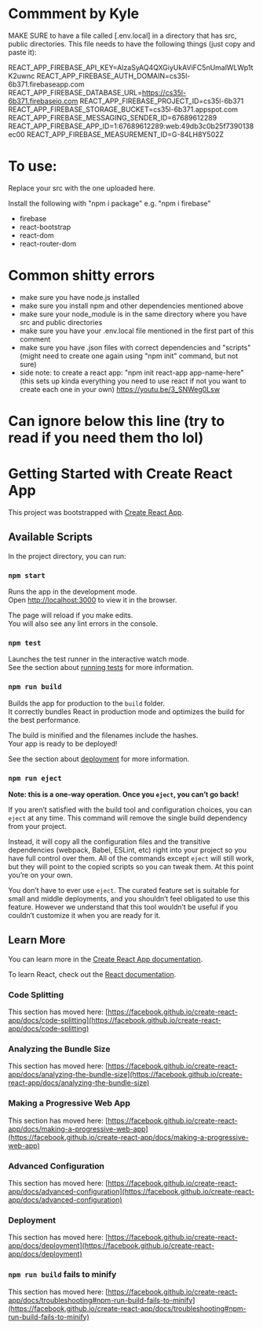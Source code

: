 # Commment by Kyle
MAKE SURE to have a file called [.env.local] in a directory that has src, public directories.
This file needs to have the following things (just copy and paste it):

  REACT_APP_FIREBASE_API_KEY=AIzaSyAQ4QXGiyUkAViFC5nUmalWLWp1tK2uwnc
  REACT_APP_FIREBASE_AUTH_DOMAIN=cs35l-6b371.firebaseapp.com
  REACT_APP_FIREBASE_DATABASE_URL=https://cs35l-6b371.firebaseio.com
  REACT_APP_FIREBASE_PROJECT_ID=cs35l-6b371
  REACT_APP_FIREBASE_STORAGE_BUCKET=cs35l-6b371.appspot.com
  REACT_APP_FIREBASE_MESSAGING_SENDER_ID=67689612289
  REACT_APP_FIREBASE_APP_ID=1:67689612289:web:49db3c0b25f7390138ec00
  REACT_APP_FIREBASE_MEASUREMENT_ID=G-84LH8Y502Z
  
# To use: 
Replace your src with the one uploaded here.

Install the following with "npm  i package" e.g. "npm i firebase"
- firebase
- react-bootstrap
- react-dom
- react-router-dom

# Common shitty errors
- make sure you have node.js installed
- make sure you install npm and other dependencies mentioned above
- make sure your node_module is in the same directory where you have src and public directories
- make sure you have your .env.local file mentioned in the first part of this comment
- make sure you have .json files with correct dependencies and "scripts" 
  (might need to create one again using "npm init" command, but not sure)
- side note: to create a react app: "npm init react-app app-name-here" (this sets up kinda everything you need to use react if not you want to create each one in your own)
  https://youtu.be/3_SNWeg0Lsw
# Can ignore below this line (try to read if you need them tho lol)

# Getting Started with Create React App

This project was bootstrapped with [Create React App](https://github.com/facebook/create-react-app).

## Available Scripts

In the project directory, you can run:

### `npm start`

Runs the app in the development mode.\
Open [http://localhost:3000](http://localhost:3000) to view it in the browser.

The page will reload if you make edits.\
You will also see any lint errors in the console.

### `npm test`

Launches the test runner in the interactive watch mode.\
See the section about [running tests](https://facebook.github.io/create-react-app/docs/running-tests) for more information.

### `npm run build`

Builds the app for production to the `build` folder.\
It correctly bundles React in production mode and optimizes the build for the best performance.

The build is minified and the filenames include the hashes.\
Your app is ready to be deployed!

See the section about [deployment](https://facebook.github.io/create-react-app/docs/deployment) for more information.

### `npm run eject`

**Note: this is a one-way operation. Once you `eject`, you can’t go back!**

If you aren’t satisfied with the build tool and configuration choices, you can `eject` at any time. This command will remove the single build dependency from your project.

Instead, it will copy all the configuration files and the transitive dependencies (webpack, Babel, ESLint, etc) right into your project so you have full control over them. All of the commands except `eject` will still work, but they will point to the copied scripts so you can tweak them. At this point you’re on your own.

You don’t have to ever use `eject`. The curated feature set is suitable for small and middle deployments, and you shouldn’t feel obligated to use this feature. However we understand that this tool wouldn’t be useful if you couldn’t customize it when you are ready for it.

## Learn More

You can learn more in the [Create React App documentation](https://facebook.github.io/create-react-app/docs/getting-started).

To learn React, check out the [React documentation](https://reactjs.org/).

### Code Splitting

This section has moved here: [https://facebook.github.io/create-react-app/docs/code-splitting](https://facebook.github.io/create-react-app/docs/code-splitting)

### Analyzing the Bundle Size

This section has moved here: [https://facebook.github.io/create-react-app/docs/analyzing-the-bundle-size](https://facebook.github.io/create-react-app/docs/analyzing-the-bundle-size)

### Making a Progressive Web App

This section has moved here: [https://facebook.github.io/create-react-app/docs/making-a-progressive-web-app](https://facebook.github.io/create-react-app/docs/making-a-progressive-web-app)

### Advanced Configuration

This section has moved here: [https://facebook.github.io/create-react-app/docs/advanced-configuration](https://facebook.github.io/create-react-app/docs/advanced-configuration)

### Deployment

This section has moved here: [https://facebook.github.io/create-react-app/docs/deployment](https://facebook.github.io/create-react-app/docs/deployment)

### `npm run build` fails to minify

This section has moved here: [https://facebook.github.io/create-react-app/docs/troubleshooting#npm-run-build-fails-to-minify](https://facebook.github.io/create-react-app/docs/troubleshooting#npm-run-build-fails-to-minify)
